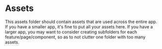 # Assets 

This assets folder should contain assets that are used across the entire app. If you have a smaller app, it's fine to put all your assets here. If you have a larger app, you may want to consider creating subfolders for each feature/page/component, so as to not clutter one folder with too many assets.